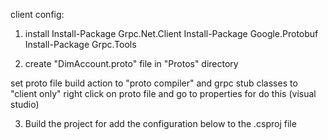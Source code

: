 ﻿
client config:

1. install 
Install-Package Grpc.Net.Client
Install-Package Google.Protobuf
Install-Package Grpc.Tools



2. create "DimAccount.proto" file in "Protos" directory

set proto file build action to "proto compiler" and grpc stub classes to "client only"
right click on proto file and go to properties for do this (visual studio)


3. Build the project for add the configuration below to the .csproj file

  <ItemGroup>
    <Protobuf Include="Protos\DimAccount.proto" GrpcServices="Client" />
  </ItemGroup>





